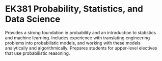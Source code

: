 # EK381 Probability, Statistics, and Data Science 

Provides a strong foundation in probability and an introduction to statistics and machine learning. Includes experience with translating engineering problems into probabilistic models, and working with these models analytically and algorithmically. Prepares students for upper-level electives that use probabilistic reasoning.